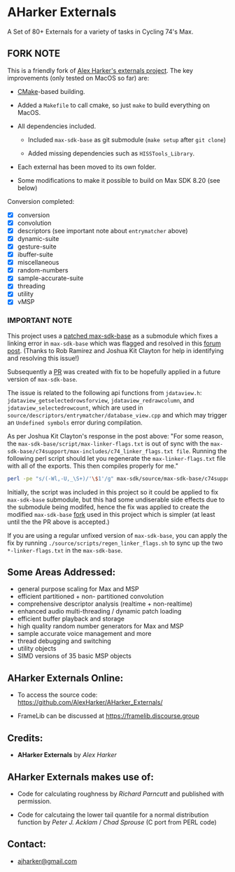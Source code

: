 # AHarker Externals

A Set of 80+ Externals for a variety of tasks in Cycling 74's Max.


## FORK NOTE

This is a friendly fork of [Alex Harker's externals project](https://github.com/AlexHarker/AHarker_Externals/). The key improvements (only tested on MacOS so far) are:

- [CMake](https://cmake.org)-based building.

- Added a `Makefile` to call cmake, so just `make` to build everything on MacOS.

- All dependencies included.

	- Included `max-sdk-base` as git submodule (`make setup` after `git clone`)

	- Added missing dependencies such as `HISSTools_Library`.

- Each external has been moved to its own folder.

- Some modifications to make it possible to build on Max SDK 8.20 (see below)

Conversion completed:

- [x] conversion
- [x] convolution
- [x] descriptors (see important note about `entrymatcher` above)
- [x] dynamic-suite
- [x] gesture-suite
- [x] ibuffer-suite
- [x] miscellaneous
- [x] random-numbers
- [x] sample-accurate-suite
- [x] threading
- [x] utility
- [x] vMSP

### IMPORTANT NOTE

This project uses a [patched max-sdk-base](https://github.com/shakfu/max-sdk-base) as a submodule which fixes a linking error in `max-sdk-base` which was flagged and resolved in this [forum post](https://cycling74.com/forums/missing-jdataview-methods-in-max-sdk-820?replyPage=1#reply-67fdbe503bd53f00135c8827). (Thanks to Rob Ramirez and Joshua Kit Clayton for help in identifying and resolving this issue!)

Subsequently a [PR](https://github.com/Cycling74/max-sdk-base/pull/13) was created with fix to be hopefully applied in a future version of `max-sdk-base`.

The issue is related to the following api functions from `jdataview.h`: `jdataview_getselectedrowsforview`,  `jdataview_redrawcolumn`, and `jdataview_selectedrowcount`, which are used in `source/descriptors/entrymatcher/database_view.cpp` and which may trigger an `Undefined symbols` error during compilation.

As per Joshua Kit Clayton's response in the post above: "For some reason, the `max-sdk-base/script/max-linker-flags.txt` is out of sync with the `max-sdk-base/c74support/max-includes/c74_linker_flags.txt file`. Running the following perl script should let you regenerate the `max-linker-flags.txt` file with all of the exports. This then compiles properly for me."

```sh
perl -pe "s/(-Wl,-U,_\S+)/'\$1'/g" max-sdk/source/max-sdk-base/c74support/max-includes/c74_linker_flags.txt > max-sdk/source/max-sdk-base/script/max-linker-flags.txt
```

Initially, the script was included in this project so it could be applied to fix `max-sdk-base` submodule, but this had some undiserable side effects due to the submodule being modifed, hence the fix was applied to create the modified `max-sdk-base` [fork](https://github.com/shakfu/max-sdk-base) used in this project which is simpler (at least until the the PR above is accepted.)

If you are using a regular unfixed version of `max-sdk-base`, you can apply the fix by running `./source/scripts/regen_linker_flags.sh` to sync up the two `*-linker-flags.txt` in the `max-sdk-base`.

## Some Areas Addressed:

- general purpose scaling for Max and MSP
- efficient partitioned + non- partitioned convolution
- comprehensive descriptor analysis (realtime + non-realtime)
- enhanced audio multi-threading / dynamic patch loading
- efficient buffer playback and storage
- high quality random number generators for Max and MSP
- sample accurate voice management and more
- thread debugging and switching
- utility objects
- SIMD versions of 35 basic MSP objects

## AHarker Externals Online:

- To access the source code: https://github.com/AlexHarker/AHarker_Externals/

- FrameLib can be discussed at https://framelib.discourse.group

## Credits:

- **AHarker Externals** by *Alex Harker* <br>

## AHarker Externals makes use of:

- Code for calculating roughness by *Richard Parncutt* and published with permission.

- Code for calcutaing the lower tail quantile for a normal distribution function by *Peter J. Acklam* / *Chad Sprouse* (C port from PERL code)


## Contact:

- ajharker@gmail.com
